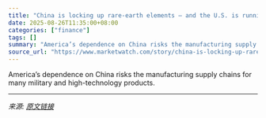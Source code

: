 ```yaml
---
title: "China is locking up rare-earth elements — and the U.S. is running out of time to stop it"
date: 2025-08-26T11:35:00+08:00
categories: ["finance"]
tags: []
summary: "America’s dependence on China risks the manufacturing supply chains for many military and high-technology products."
source_url: "https://www.marketwatch.com/story/china-is-locking-up-rare-earth-elements-and-the-u-s-is-running-out-of-time-to-stop-it-baa61130?mod=mw_rss_topstories"
---
```


America’s dependence on China risks the manufacturing supply chains for many military and high-technology products.

---

*来源: [原文链接](https://www.marketwatch.com/story/china-is-locking-up-rare-earth-elements-and-the-u-s-is-running-out-of-time-to-stop-it-baa61130?mod=mw_rss_topstories)*
